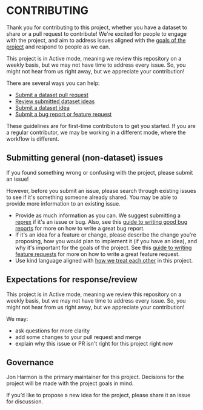 # CONTRIBUTING

Thank you for contributing to this project, whether you have a dataset to share or a pull request to contribute! 
We're excited for people to engage with the project, and aim to address issues aligned with the [goals of the project](../README.md#goals) and respond to people as we can. 

This project is in Active mode, meaning we review this repository on a weekly basis, but we may not have time to address every issue. 
So, you might not hear from us right away, but we appreciate your contribution! 

There are several ways you can help:

- [Submit a dataset pull request](pr_instructions.md)
- [Review submitted dataset ideas](dataset_review.md)
- [Submit a dataset idea](dataset_idea.md)
- [Submit a bug report or feature request](#submitting-general-non-dataset-issues)

These guidelines are for first-time contributors to get you started. 
If you are a regular contributor, we may be working in a different mode, where the workflow is different. 

## Submitting general (non-dataset) issues

If you found something wrong or confusing with the project, please submit an issue! 

However, before you submit an issue, please search through existing issues to see if it's something someone already shared. You may be able to provide more information to an existing issue.

- Provide as much information as you can. We suggest submitting a [reprex](https://reprex.tidyverse.org/) if it's an issue or bug. Also, see this [guide to writing good bug reports](https://github.com/rstudio/rstudio/wiki/Writing-Good-Bug-Reports) for more on how to write a great bug report.
- If it's an idea for a feature or change, please describe the change you're proposing, how you would plan to implement it (if you have an idea), and why it's important for the goals of the project. See this [guide to writing feature requests](https://github.com/rstudio/rstudio/wiki/Writing-Good-Feature-Requests) for more on how to write a great feature request.
- Use kind language aligned with [how we treat each other](CODE_OF_CONDUCT.md) in this project.

## Expectations for response/review

This project is in Active mode, meaning we review this repository on a weekly basis, but we may not have time to address every issue. 
So, you might not hear from us right away, but we appreciate your contribution! 

We may:

- ask questions for more clarity
- add some changes to your pull request and merge
- explain why this issue or PR isn't right for this project right now

## Governance

Jon Harmon is the primary maintainer for this project. Decisions for the project will be made with the project goals in mind.

If you’d like to propose a new idea for the project, please share it an issue for discussion.
